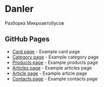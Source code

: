 # Danler

Разборка Микроавтобусов

## GitHub Pages

* [Card page](https://valeriykobysh.github.io/danler/dist/card.html) - Example card page
* [Category page](https://valeriykobysh.github.io/danler/dist/category.html) - Example category page
* [Products page](https://valeriykobysh.github.io/danler/dist/products.html) - Example products page
* [Articles page](https://valeriykobysh.github.io/danler/dist/articles.html) - Example articles page
* [Article page](https://valeriykobysh.github.io/danler/dist/article.html) - Example article page
* [Contacts page](https://valeriykobysh.github.io/danler/dist/contacts.html) - Example contacts page
